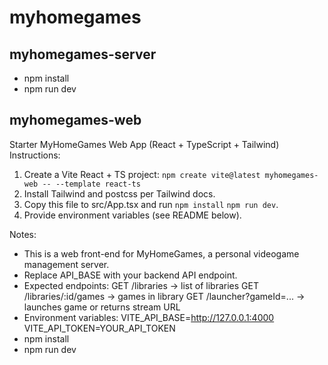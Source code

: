 # myhomegames


## myhomegames-server

- npm install
- npm run dev

## myhomegames-web

Starter MyHomeGames Web App (React + TypeScript + Tailwind)
Instructions:
1) Create a Vite React + TS project: `npm create vite@latest myhomegames-web -- --template react-ts`
2) Install Tailwind and postcss per Tailwind docs.
3) Copy this file to src/App.tsx and run `npm install` `npm run dev`.
4) Provide environment variables (see README below).

Notes:

- This is a web front-end for MyHomeGames, a personal videogame management server.
- Replace API_BASE with your backend API endpoint.
- Expected endpoints:
  GET /libraries -> list of libraries
  GET /libraries/:id/games -> games in library
  GET /launcher?gameId=... -> launches game or returns stream URL
- Environment variables:
  VITE_API_BASE=http://127.0.0.1:4000
  VITE_API_TOKEN=YOUR_API_TOKEN
- npm install
- npm run dev

